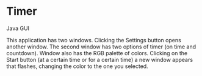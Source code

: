 # Timer
Java GUI

This application has two windows. Clicking the Settings button opens another window. The second window has two options of timer (on time and countdown). Window also has the RGB palette of colors. Clicking on the Start button (at a certain time or for a certain time) a new window appears that flashes, changing the color to the one you selected. 
